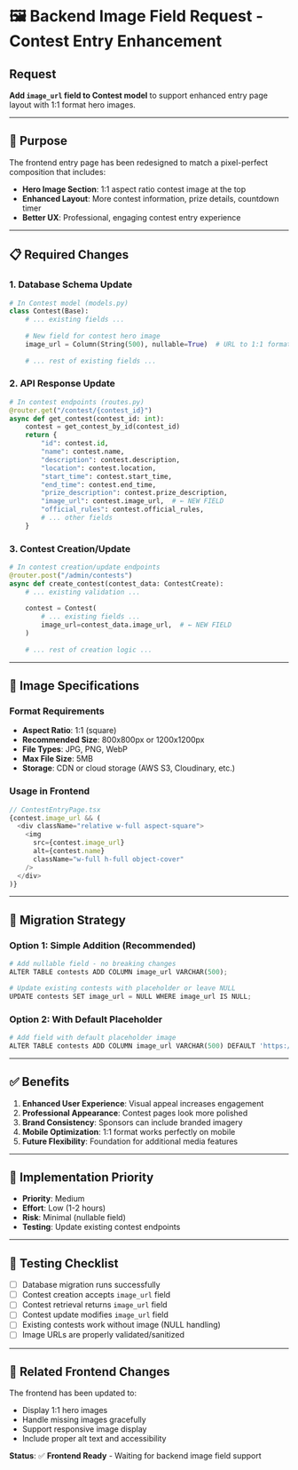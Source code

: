 # 🖼️ Backend Image Field Request - Contest Entry Enhancement

## Request
**Add `image_url` field to Contest model** to support enhanced entry page layout with 1:1 format hero images.

---

## 🎯 Purpose
The frontend entry page has been redesigned to match a pixel-perfect composition that includes:
- **Hero Image Section**: 1:1 aspect ratio contest image at the top
- **Enhanced Layout**: More contest information, prize details, countdown timer
- **Better UX**: Professional, engaging contest entry experience

---

## 📋 Required Changes

### **1. Database Schema Update**
```python
# In Contest model (models.py)
class Contest(Base):
    # ... existing fields ...
    
    # New field for contest hero image
    image_url = Column(String(500), nullable=True)  # URL to 1:1 format image
    
    # ... rest of existing fields ...
```

### **2. API Response Update**
```python
# In contest endpoints (routes.py)
@router.get("/contest/{contest_id}")
async def get_contest(contest_id: int):
    contest = get_contest_by_id(contest_id)
    return {
        "id": contest.id,
        "name": contest.name,
        "description": contest.description,
        "location": contest.location,
        "start_time": contest.start_time,
        "end_time": contest.end_time,
        "prize_description": contest.prize_description,
        "image_url": contest.image_url,  # ← NEW FIELD
        "official_rules": contest.official_rules,
        # ... other fields
    }
```

### **3. Contest Creation/Update**
```python
# In contest creation/update endpoints
@router.post("/admin/contests")
async def create_contest(contest_data: ContestCreate):
    # ... existing validation ...
    
    contest = Contest(
        # ... existing fields ...
        image_url=contest_data.image_url,  # ← NEW FIELD
    )
    
    # ... rest of creation logic ...
```

---

## 🎨 Image Specifications

### **Format Requirements**
- **Aspect Ratio**: 1:1 (square)
- **Recommended Size**: 800x800px or 1200x1200px
- **File Types**: JPG, PNG, WebP
- **Max File Size**: 5MB
- **Storage**: CDN or cloud storage (AWS S3, Cloudinary, etc.)

### **Usage in Frontend**
```typescript
// ContestEntryPage.tsx
{contest.image_url && (
  <div className="relative w-full aspect-square">
    <img 
      src={contest.image_url} 
      alt={contest.name}
      className="w-full h-full object-cover"
    />
  </div>
)}
```

---

## 🔄 Migration Strategy

### **Option 1: Simple Addition (Recommended)**
```python
# Add nullable field - no breaking changes
ALTER TABLE contests ADD COLUMN image_url VARCHAR(500);

# Update existing contests with placeholder or leave NULL
UPDATE contests SET image_url = NULL WHERE image_url IS NULL;
```

### **Option 2: With Default Placeholder**
```python
# Add field with default placeholder image
ALTER TABLE contests ADD COLUMN image_url VARCHAR(500) DEFAULT 'https://example.com/placeholder-contest.jpg';
```

---

## ✅ Benefits

1. **Enhanced User Experience**: Visual appeal increases engagement
2. **Professional Appearance**: Contest pages look more polished
3. **Brand Consistency**: Sponsors can include branded imagery
4. **Mobile Optimization**: 1:1 format works perfectly on mobile
5. **Future Flexibility**: Foundation for additional media features

---

## 🚀 Implementation Priority

- **Priority**: Medium
- **Effort**: Low (1-2 hours)
- **Risk**: Minimal (nullable field)
- **Testing**: Update existing contest endpoints

---

## 📝 Testing Checklist

- [ ] Database migration runs successfully
- [ ] Contest creation accepts `image_url` field
- [ ] Contest retrieval returns `image_url` field
- [ ] Contest update modifies `image_url` field
- [ ] Existing contests work without image (NULL handling)
- [ ] Image URLs are properly validated/sanitized

---

## 🔗 Related Frontend Changes

The frontend has been updated to:
- Display 1:1 hero images
- Handle missing images gracefully
- Support responsive image display
- Include proper alt text and accessibility

**Status**: ✅ **Frontend Ready** - Waiting for backend image field support
